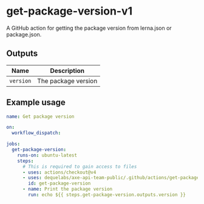 # get-package-version-v1

A GitHub action for getting the package version from lerna.json or package.json.

## Outputs

| Name      | Description         |
| --------- | ------------------- |
| `version` | The package version |

## Example usage

```yaml
name: Get package version

on:
  workflow_dispatch:

jobs:
  get-package-version:
    runs-on: ubuntu-latest
    steps:
      # This is required to gain access to files
      - uses: actions/checkout@v4
      - uses: dequelabs/axe-api-team-public/.github/actions/get-package-version-v1@main
        id: get-package-version
      - name: Print the package version
        run: echo ${{ steps.get-package-version.outputs.version }}
```
